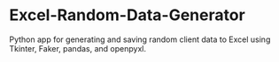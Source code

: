 # Excel-Random-Data-Generator
Python app for generating and saving random client data to Excel using Tkinter, Faker, pandas, and openpyxl.
